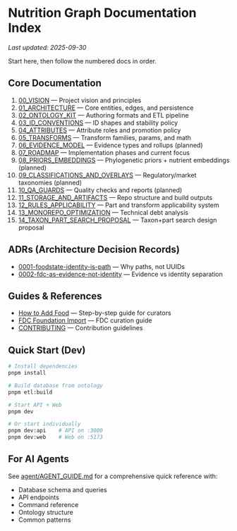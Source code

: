 # Nutrition Graph Documentation Index

_Last updated: 2025-09-30_

Start here, then follow the numbered docs in order.

## Core Documentation

1. [00_VISION](./00_VISION.md) — Project vision and principles
2. [01_ARCHITECTURE](./01_ARCHITECTURE.md) — Core entities, edges, and persistence
3. [02_ONTOLOGY_KIT](./02_ONTOLOGY_KIT.md) — Authoring formats and ETL pipeline
4. [03_ID_CONVENTIONS](./03_ID_CONVENTIONS.md) — ID shapes and stability policy
5. [04_ATTRIBUTES](./04_ATTRIBUTES.md) — Attribute roles and promotion policy
6. [05_TRANSFORMS](./05_TRANSFORMS.md) — Transform families, params, and math
7. [06_EVIDENCE_MODEL](./06_EVIDENCE_MODEL.md) — Evidence types and rollups (planned)
8. [07_ROADMAP](./07_ROADMAP.md) — Implementation phases and current focus
9. [08_PRIORS_EMBEDDINGS](./08_PRIORS_EMBEDDINGS.md) — Phylogenetic priors + nutrient embeddings (planned)
10. [09_CLASSIFICATIONS_AND_OVERLAYS](./09_CLASSIFICATIONS_AND_OVERLAYS.md) — Regulatory/market taxonomies (planned)
11. [10_QA_GUARDS](./10_QA_GUARDS.md) — Quality checks and reports (planned)
12. [11_STORAGE_AND_ARTIFACTS](./11_STORAGE_AND_ARTIFACTS.md) — Repo structure and build outputs
13. [12_RULES_APPLICABILITY](./12_RULES_APPLICABILITY.md) — Part and transform applicability system
14. [13_MONOREPO_OPTIMIZATION](./13_MONOREPO_OPTIMIZATION.md) — Technical debt analysis
15. [14_TAXON_PART_SEARCH_PROPOSAL](./14_TAXON_PART_SEARCH_PROPOSAL.md) — Taxon+part search design proposal

## ADRs (Architecture Decision Records)

- [0001-foodstate-identity-is-path](./adr/0001-foodstate-identity-is-path.md) — Why paths, not UUIDs
- [0002-fdc-as-evidence-not-identity](./adr/0002-fdc-as-evidence-not-identity.md) — Evidence vs identity separation

## Guides & References

- [How to Add Food](./how-to-add-food.md) — Step-by-step guide for curators
- [FDC Foundation Import](./sources/FDC_FOUNDATION_IMPORT.md) — FDC curation guide
- [CONTRIBUTING](../CONTRIBUTING.md) — Contribution guidelines

## Quick Start (Dev)

```bash
# Install dependencies
pnpm install

# Build database from ontology
pnpm etl:build

# Start API + Web
pnpm dev

# Or start individually
pnpm dev:api    # API on :3000
pnpm dev:web    # Web on :5173
```

## For AI Agents

See [agent/AGENT_GUIDE.md](../agent/AGENT_GUIDE.md) for a comprehensive quick reference with:

- Database schema and queries
- API endpoints
- Command reference
- Ontology structure
- Common patterns
